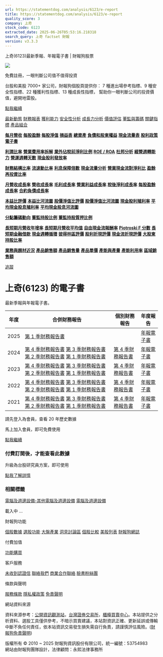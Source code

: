 ```yaml
---
url: https://statementdog.com/analysis/6123/e-report
title: https://statementdog.com/analysis/6123/e-report
quality_score: 3
company: 上奇
stock_code: 6123
extracted_date: 2025-06-26T05:53:16.218318
search_query: 上奇 factset 財報
version: v3.3.3
---
```


上奇(6123)最新季報、年報電子書 | 財報狗股票















![](https://www.facebook.com/tr?id=1265443774131605&ev=PageView&noscript=1)













































































免費註冊，一眼判斷公司值不值得投資

台股和美股 7000+ 家公司，財報狗個股頁提供你：
7 種進出場參考指標、9 種安全性指標、22 種獲利性指標、13 種成長性指標，
幫助你一眼判斷公司的投資價值，避開地雷股。

[點我繼續](/users/sign_up)

[最新動態](/analysis/6123)
[財務報表](/analysis/6123/monthly-revenue)
[獲利能力](/analysis/6123/profit-margin)
[安全性分析](/analysis/6123/financial-structure-ratio)
[成長力分析](/analysis/6123/monthly-revenue-growth-rate)
[價值評估](/analysis/6123/pe)
[董監與籌碼](/analysis/6123/broker-trading)
[關鍵指標](/analysis/6123/long-term-and-short-term-monthly-revenue-yoy)
[產品組合](/analysis/6123/ai-search)

[**每月營收**](/analysis/6123/monthly-revenue)
[**每股盈餘**](/analysis/6123/eps)
[**每股淨值**](/analysis/6123/nav)
[**損益表**](/analysis/6123/income-statement)
[**總資產**](/analysis/6123/assets)
[**負債和股東權益**](/analysis/6123/liabilities-and-equity)
[**現金流量表**](/analysis/6123/cash-flow-statement)
[**股利政策**](/analysis/6123/dividend-policy)
[**電子書**](/analysis/6123/e-report)

[**利潤比率**](/analysis/6123/profit-margin)
[**營業費用率拆解**](/analysis/6123/operating-expense-ratio)
[**業外佔稅前淨利比例**](/analysis/6123/non-operating-income-to-profit-before-tax)
[**ROE / ROA**](/analysis/6123/roe-roa)
[**杜邦分析**](/analysis/6123/du-pont-analysis)
[**經營週轉能力**](/analysis/6123/turnover-ratio)
[**營運週轉天數**](/analysis/6123/turnover-days)
[**現金股利發放率**](/analysis/6123/dividend-payout-ratio)

[**財務結構比率**](/analysis/6123/financial-structure-ratio)
[**流速動比率**](/analysis/6123/current-ratio-and-quick-ratio)
[**利息保障倍數**](/analysis/6123/interest-coverage-ratio)
[**現金流量分析**](/analysis/6123/cash-flow-analysis)
[**營業現金流對淨利比**](/analysis/6123/operating-cash-flow-to-net-income-ratio)
[**盈餘再投資比率**](/analysis/6123/reinvestment-rate)

[**月營收成長率**](/analysis/6123/monthly-revenue-growth-rate)
[**營收成長率**](/analysis/6123/revenue-growth-rate)
[**毛利成長率**](/analysis/6123/gross-profit-growth-rate)
[**營業利益成長率**](/analysis/6123/operating-income-growth-rate)
[**稅後淨利成長率**](/analysis/6123/net-income-growth-rate)
[**每股盈餘成長率**](/analysis/6123/eps-growth-rate)
[**合約負債成長率**](/analysis/6123/current-contract-liabilities-growth-rate)

[**本益比評價**](/analysis/6123/pe)
[**本益比河流圖**](/analysis/6123/pe-band)
[**股價淨值比評價**](/analysis/6123/pb)
[**股價淨值比河流圖**](/analysis/6123/pb-band)
[**現金股利殖利率**](/analysis/6123/dividend-yield)
[**平均現金股息殖利率**](/analysis/6123/average-dividend-yield)
[**平均現金股息河流圖**](/analysis/6123/average-dividend-yield-band)

[**分點籌碼動向**](/analysis/6123/broker-trading)
[**董監持股比例**](/analysis/6123/board-members-and-supervisors-shares-to-shares-outstanding-ratio)
[**董監持股質押比例**](/analysis/6123/pledging-ratio-of-board-members-and-supervisors)

[**長短期月營收年增率**](/analysis/6123/long-term-and-short-term-monthly-revenue-yoy)
[**長短期月營收平均值**](/analysis/6123/average-long-term-and-short-term-monthly-revenue)
[**自由現金流報酬率**](/analysis/6123/croic)
[**Piotroski F 分數**](/analysis/6123/piotroski-f-score)
[**長短期金融借款**](/analysis/6123/financial-borrowing)
[**現金週轉循環**](/analysis/6123/cash-conversion-cycle)
[**彼得林區評價**](/analysis/6123/peter-lynch-valuation)
[**股利折現評價**](/analysis/6123/dividend-discount-valuation)
[**現金流折現評價**](/analysis/6123/dcf-valuation)
[**大股東持股比率**](/analysis/6123/majority-shareholders-share-ratio)

[**業務與題材近況**](/analysis/6123/ai-search)
[**產品銷售額**](/analysis/6123/product-sales-figure)
[**產品銷售量**](/analysis/6123/product-sales-volume)
[**產品單價**](/analysis/6123/product-unit-price)
[**產能與產量**](/analysis/6123/production-capacity)
[**產能利用率**](/analysis/6123/production-capacity-utilization)
[**區域銷售額**](/analysis/6123/product-regional-sales)

[追蹤](/users/sign_up)

# 上奇(6123) 的電子書

最新季報與年報電子書。

| 年度 | 合併財務報告 | 個別財務報告 | 年度報告 |
| --- | --- | --- | --- |
| 2025 | [第 1 季財務報告書](https://doc.twse.com.tw/server-java/t57sb01?co_id=6123&colorchg=1&kind=A&step=9&filename=202501_6123_AI1.pdf) |  | [年報電子書](/analysis) |
| 2024 | [第 4 季財務報告書](https://doc.twse.com.tw/server-java/t57sb01?co_id=6123&colorchg=1&kind=A&step=9&filename=202404_6123_AI1.pdf)  [第 3 季財務報告書](https://doc.twse.com.tw/server-java/t57sb01?co_id=6123&colorchg=1&kind=A&step=9&filename=202403_6123_AI1.pdf)  [第 2 季財務報告書](https://doc.twse.com.tw/server-java/t57sb01?co_id=6123&colorchg=1&kind=A&step=9&filename=202402_6123_AI1.pdf)  [第 1 季財務報告書](https://doc.twse.com.tw/server-java/t57sb01?co_id=6123&colorchg=1&kind=A&step=9&filename=202401_6123_AI1.pdf) | [第 4 季財務報告書](https://doc.twse.com.tw/server-java/t57sb01?co_id=6123&colorchg=1&kind=A&step=9&filename=202404_6123_AI3.pdf) | [年報電子書](https://doc.twse.com.tw/server-java/t57sb01?co_id=6123&colorchg=1&kind=F&step=9&filename=2024_6123_20250613F04.pdf) |
| 2023 | [第 4 季財務報告書](https://doc.twse.com.tw/server-java/t57sb01?co_id=6123&colorchg=1&kind=A&step=9&filename=202304_6123_AI1.pdf)  [第 3 季財務報告書](https://doc.twse.com.tw/server-java/t57sb01?co_id=6123&colorchg=1&kind=A&step=9&filename=202303_6123_AI1.pdf)  [第 2 季財務報告書](https://doc.twse.com.tw/server-java/t57sb01?co_id=6123&colorchg=1&kind=A&step=9&filename=202302_6123_AI1.pdf)  [第 1 季財務報告書](https://doc.twse.com.tw/server-java/t57sb01?co_id=6123&colorchg=1&kind=A&step=9&filename=202301_6123_AI1.pdf) | [第 4 季財務報告書](https://doc.twse.com.tw/server-java/t57sb01?co_id=6123&colorchg=1&kind=A&step=9&filename=202304_6123_AI3.pdf) | [年報電子書](https://doc.twse.com.tw/server-java/t57sb01?co_id=6123&colorchg=1&kind=F&step=9&filename=2023_6123_20240613F04.pdf) |
| 2022 | [第 4 季財務報告書](https://doc.twse.com.tw/server-java/t57sb01?co_id=6123&colorchg=1&kind=A&step=9&filename=202204_6123_AI1.pdf)  [第 3 季財務報告書](https://doc.twse.com.tw/server-java/t57sb01?co_id=6123&colorchg=1&kind=A&step=9&filename=202203_6123_AI1.pdf)  [第 2 季財務報告書](https://doc.twse.com.tw/server-java/t57sb01?co_id=6123&colorchg=1&kind=A&step=9&filename=202202_6123_AI1.pdf)  [第 1 季財務報告書](https://doc.twse.com.tw/server-java/t57sb01?co_id=6123&colorchg=1&kind=A&step=9&filename=202201_6123_AI1.pdf) | [第 4 季財務報告書](https://doc.twse.com.tw/server-java/t57sb01?co_id=6123&colorchg=1&kind=A&step=9&filename=202204_6123_AI3.pdf) | [年報電子書](https://doc.twse.com.tw/server-java/t57sb01?co_id=6123&colorchg=1&kind=F&step=9&filename=2022_6123_20230614F04.pdf) |
| 2021 | [第 4 季財務報告書](https://doc.twse.com.tw/server-java/t57sb01?co_id=6123&colorchg=1&kind=A&step=9&filename=202104_6123_AI1.pdf)  [第 3 季財務報告書](https://doc.twse.com.tw/server-java/t57sb01?co_id=6123&colorchg=1&kind=A&step=9&filename=202103_6123_AI1.pdf)  [第 2 季財務報告書](https://doc.twse.com.tw/server-java/t57sb01?co_id=6123&colorchg=1&kind=A&step=9&filename=202102_6123_AI1.pdf)  [第 1 季財務報告書](https://doc.twse.com.tw/server-java/t57sb01?co_id=6123&colorchg=1&kind=A&step=9&filename=202101_6123_AI1.pdf) | [第 4 季財務報告書](https://doc.twse.com.tw/server-java/t57sb01?co_id=6123&colorchg=1&kind=A&step=9&filename=202104_6123_AI3.pdf) | [年報電子書](https://doc.twse.com.tw/server-java/t57sb01?co_id=6123&colorchg=1&kind=F&step=9&filename=2021_6123_20220610F04.pdf) |

請先登入為會員，查看 20 年歷史數據

馬上加入會員，即可免費使用

[點我繼續](/users/sign_up)

### 付費訂閱後，才能查看此數據

升級為台股研究員方案，即可使用

[點我了解詳情](/pricing)

### 相關標籤

[電腦及週邊設備-其他電腦及週邊設備](/tags/995)
[電腦及週邊設備](/tags/319)

載入中 ...





財報狗功能

[個股數據](/analysis)
[選股功能](/screeners)
[大盤產業](/taiex)
[洞見討論區](/insight)
[個股比較](/compare/tpe)
[美股列表](/us-stock-list)
[財報狗網誌](/blog/)

付費加值

[功能購買](/pricing)

客戶服務

[未收到認證信](/users/recv_auth_fail)
[聯絡我們](/contact)
[商業合作聯絡](/contact)
[臉書粉絲團](//www.facebook.com/statementdog)

條款與聲明

[服務條款](/law/tos)
[隱私權政策](/law/privacy)
[免責聲明](/law/disclaimer)

網站資料來源

資料來源参考：[公開資訊觀測站](http://mops.twse.com.tw/mops/web/index)，[台灣證券交易所](http://www.tse.com.tw/)，[櫃檯買賣中心](http://www.otc.org.tw/)。本站提供之分析資料、選股工具僅供參考，不暗示買賣建議，本站對資訊正確、更新延誤或傳輸中斷不負任何責任，依本站資訊交易發生損失需自行負責，請謹慎評估風險。([財報狗免責聲明](/law/disclaimer))

版權所有 © 2010 ~ 2025 財報狗資訊股份有限公司，統一編號：53754983  
網站由財報狗團隊設計，法律顧問：永熙法律事務所